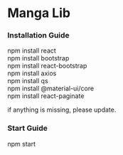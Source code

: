 
# Manga Lib

### Installation Guide  
npm install react  
npm install bootstrap  
npm install react-bootstrap  
npm install axios  
npm install qs  
npm install @material-ui/core  
npm install react-paginate

if anything is missing, please update.  

### Start Guide  
npm start  


